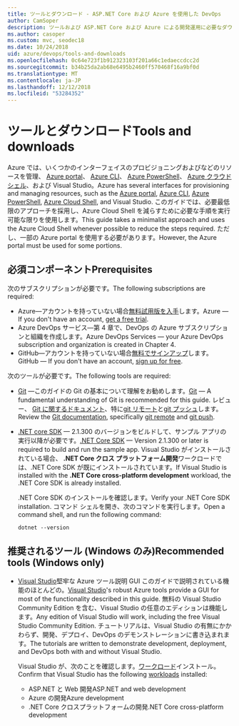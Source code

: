 ```yaml
---
title: ツールとダウンロード - ASP.NET Core および Azure を使用した DevOps
author: CamSoper
description: ツールおよび ASP.NET Core および Azure による開発運用に必要なダウンロード。
ms.author: casoper
ms.custom: mvc, seodec18
ms.date: 10/24/2018
uid: azure/devops/tools-and-downloads
ms.openlocfilehash: 0c64e723f1b912323103f201a66c1edaeccdcc2d
ms.sourcegitcommit: b34b25da2ab68e6495b2460ff570468f16a9bf0d
ms.translationtype: MT
ms.contentlocale: ja-JP
ms.lasthandoff: 12/12/2018
ms.locfileid: "53284352"
---
```

# <a name="tools-and-downloads"></a><span data-ttu-id="9d707-103">ツールとダウンロード</span><span class="sxs-lookup"><span data-stu-id="9d707-103">Tools and downloads</span></span>

<span data-ttu-id="9d707-104">Azure では、いくつかのインターフェイスのプロビジョニングおよびなどのリソースを管理、 [Azure portal](https://portal.azure.com)、 [Azure CLI](/cli/azure/)、 [Azure PowerShell](/powershell/azure/overview)、 [Azure クラウドシェル](https://shell.azure.com/bash)、および Visual Studio。</span><span class="sxs-lookup"><span data-stu-id="9d707-104">Azure has several interfaces for provisioning and managing resources, such as the [Azure portal](https://portal.azure.com), [Azure CLI](/cli/azure/), [Azure PowerShell](/powershell/azure/overview), [Azure Cloud Shell](https://shell.azure.com/bash), and Visual Studio.</span></span> <span data-ttu-id="9d707-105">このガイドでは、必要最低限のアプローチを採用し、Azure Cloud Shell を減らすために必要な手順を実行可能な限りを使用します。</span><span class="sxs-lookup"><span data-stu-id="9d707-105">This guide takes a minimalist approach and uses the Azure Cloud Shell whenever possible to reduce the steps required.</span></span> <span data-ttu-id="9d707-106">ただし、一部の Azure portal を使用する必要があります。</span><span class="sxs-lookup"><span data-stu-id="9d707-106">However, the Azure portal must be used for some portions.</span></span>

## <a name="prerequisites"></a><span data-ttu-id="9d707-107">必須コンポーネント</span><span class="sxs-lookup"><span data-stu-id="9d707-107">Prerequisites</span></span>

<span data-ttu-id="9d707-108">次のサブスクリプションが必要です。</span><span class="sxs-lookup"><span data-stu-id="9d707-108">The following subscriptions are required:</span></span>

* <span data-ttu-id="9d707-109">Azure&mdash;アカウントを持っていない場合[無料試用版を入手](https://azure.microsoft.com/free/)します。</span><span class="sxs-lookup"><span data-stu-id="9d707-109">Azure &mdash; If you don't have an account, [get a free trial](https://azure.microsoft.com/free/).</span></span>
* <span data-ttu-id="9d707-110">Azure DevOps サービス&mdash;第 4 章で、DevOps の Azure サブスクリプションと組織を作成します。</span><span class="sxs-lookup"><span data-stu-id="9d707-110">Azure DevOps Services &mdash; your Azure DevOps subscription and organization is created in Chapter 4.</span></span>
* <span data-ttu-id="9d707-111">GitHub&mdash;アカウントを持っていない場合[無料でサインアップ](https://github.com/join)します。</span><span class="sxs-lookup"><span data-stu-id="9d707-111">GitHub &mdash; If you don't have an account, [sign up for free](https://github.com/join).</span></span>

<span data-ttu-id="9d707-112">次のツールが必要です。</span><span class="sxs-lookup"><span data-stu-id="9d707-112">The following tools are required:</span></span>

* <span data-ttu-id="9d707-113">[Git](https://git-scm.com/downloads) &mdash;このガイドの Git の基本について理解をお勧めします。</span><span class="sxs-lookup"><span data-stu-id="9d707-113">[Git](https://git-scm.com/downloads) &mdash; A fundamental understanding of Git is recommended for this guide.</span></span> <span data-ttu-id="9d707-114">レビュー、 [Git に関するドキュメント](https://git-scm.com/doc)、特に[git リモート](https://git-scm.com/docs/git-remote)と[git プッシュ](https://git-scm.com/docs/git-push)します。</span><span class="sxs-lookup"><span data-stu-id="9d707-114">Review the [Git documentation](https://git-scm.com/doc), specifically [git remote](https://git-scm.com/docs/git-remote) and [git push](https://git-scm.com/docs/git-push).</span></span>
* <span data-ttu-id="9d707-115">[.NET core SDK](https://www.microsoft.com/net/download/) &mdash; 2.1.300 のバージョンをビルドして、サンプル アプリの実行以降が必要です。</span><span class="sxs-lookup"><span data-stu-id="9d707-115">[.NET Core SDK](https://www.microsoft.com/net/download/) &mdash; Version 2.1.300 or later is required to build and run the sample app.</span></span> <span data-ttu-id="9d707-116">Visual Studio がインストールされている場合、 **.NET Core クロス プラットフォーム開発**ワークロードでは、.NET Core SDK が既にインストールされています。</span><span class="sxs-lookup"><span data-stu-id="9d707-116">If Visual Studio is installed with the **.NET Core cross-platform development** workload, the .NET Core SDK is already installed.</span></span>

    <span data-ttu-id="9d707-117">.NET Core SDK のインストールを確認します。</span><span class="sxs-lookup"><span data-stu-id="9d707-117">Verify your .NET Core SDK installation.</span></span> <span data-ttu-id="9d707-118">コマンド シェルを開き、次のコマンドを実行します。</span><span class="sxs-lookup"><span data-stu-id="9d707-118">Open a command shell, and run the following command:</span></span>

    ```console
    dotnet --version
    ```

## <a name="recommended-tools-windows-only"></a><span data-ttu-id="9d707-119">推奨されるツール (Windows のみ)</span><span class="sxs-lookup"><span data-stu-id="9d707-119">Recommended tools (Windows only)</span></span>

* <span data-ttu-id="9d707-120">[Visual Studio](https://www.visualstudio.com/)堅牢な Azure ツール説明 GUI このガイドで説明されている機能のほとんどの。</span><span class="sxs-lookup"><span data-stu-id="9d707-120">[Visual Studio](https://www.visualstudio.com/)'s robust Azure tools provide a GUI for most of the functionality described in this guide.</span></span> <span data-ttu-id="9d707-121">無料の Visual Studio Community Edition を含む、Visual Studio の任意のエディションは機能します。</span><span class="sxs-lookup"><span data-stu-id="9d707-121">Any edition of Visual Studio will work, including the free Visual Studio Community Edition.</span></span> <span data-ttu-id="9d707-122">チュートリアルは、Visual Studio の有無にかかわらず、開発、デプロイ、DevOps のデモンストレーションに書き込まれます。</span><span class="sxs-lookup"><span data-stu-id="9d707-122">The tutorials are written to demonstrate development, deployment, and DevOps both with and without Visual Studio.</span></span>

  <span data-ttu-id="9d707-123">Visual Studio が、次のことを確認します。[ワークロード](/visualstudio/install/modify-visual-studio)インストール。</span><span class="sxs-lookup"><span data-stu-id="9d707-123">Confirm that Visual Studio has the following [workloads](/visualstudio/install/modify-visual-studio) installed:</span></span>

  * <span data-ttu-id="9d707-124">ASP.NET と Web 開発</span><span class="sxs-lookup"><span data-stu-id="9d707-124">ASP.NET and web development</span></span>
  * <span data-ttu-id="9d707-125">Azure の開発</span><span class="sxs-lookup"><span data-stu-id="9d707-125">Azure development</span></span>
  * <span data-ttu-id="9d707-126">.NET Core クロスプラットフォームの開発</span><span class="sxs-lookup"><span data-stu-id="9d707-126">.NET Core cross-platform development</span></span>
